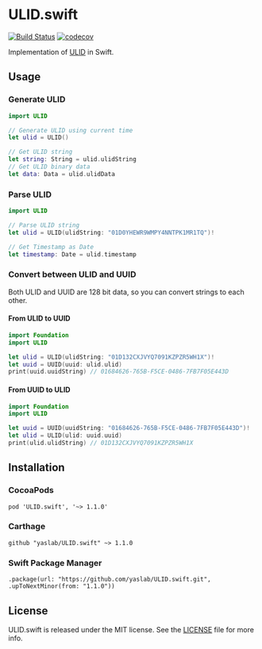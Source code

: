 # ULID.swift

[![Build Status](https://travis-ci.org/yaslab/ULID.swift.svg?branch=master)](https://travis-ci.org/yaslab/ULID.swift)
[![codecov](https://codecov.io/gh/yaslab/ULID.swift/branch/master/graph/badge.svg)](https://codecov.io/gh/yaslab/ULID.swift)

Implementation of [ULID](https://github.com/ulid/spec/blob/master/README.md) in Swift.

## Usage

### Generate ULID

```swift
import ULID

// Generate ULID using current time
let ulid = ULID()

// Get ULID string
let string: String = ulid.ulidString
// Get ULID binary data
let data: Data = ulid.ulidData
```

### Parse ULID

```swift
import ULID

// Parse ULID string
let ulid = ULID(ulidString: "01D0YHEWR9WMPY4NNTPK1MR1TQ")!

// Get Timestamp as Date
let timestamp: Date = ulid.timestamp
```

### Convert between ULID and UUID

Both ULID and UUID are 128 bit data, so you can convert strings to each other.

#### From ULID to UUID

```swift
import Foundation
import ULID

let ulid = ULID(ulidString: "01D132CXJVYQ7091KZPZR5WH1X")!
let uuid = UUID(uuid: ulid.ulid)
print(uuid.uuidString) // 01684626-765B-F5CE-0486-7FB7F05E443D
```

#### From UUID to ULID

```swift
import Foundation
import ULID

let uuid = UUID(uuidString: "01684626-765B-F5CE-0486-7FB7F05E443D")!
let ulid = ULID(ulid: uuid.uuid)
print(ulid.ulidString) // 01D132CXJVYQ7091KZPZR5WH1X
```

## Installation

### CocoaPods

```
pod 'ULID.swift', '~> 1.1.0'
```

### Carthage

```
github "yaslab/ULID.swift" ~> 1.1.0
```

### Swift Package Manager

```
.package(url: "https://github.com/yaslab/ULID.swift.git", .upToNextMinor(from: "1.1.0"))
```

## License

ULID.swift is released under the MIT license. See the [LICENSE](https://github.com/yaslab/ULID.swift/blob/master/LICENSE) file for more info.
